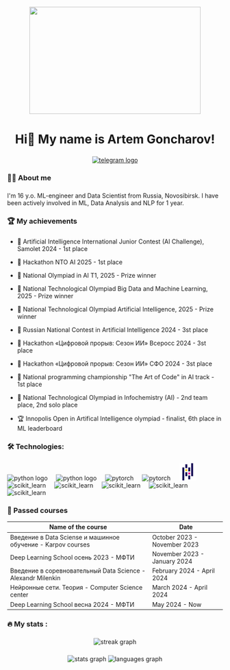 <br clear="both">

<div align="center">
<!--   <img height="300" width="600" src="https://user-images.githubusercontent.com/74038190/225813708-98b745f2-7d22-48cf-9150-083f1b00d6c9.gif"  /> -->
  <img height="250" width="400" src="download-2.gif"  />
</div>

###

<h1 align="center">Hi👋 My name is Artem Goncharov!</h1>

###

<div align="center">
  <a href="https://t.me/artyomjk" target="_blank">
    <img src="https://img.shields.io/static/v1?message=Telegram&logo=telegram&label=&color=2CA5E0&logoColor=white&labelColor=&style=for-the-badge" height="25" alt="telegram logo"  />
  </a>
</div>

###

<h3 align="left">👩‍💻  About me</h3>

###

<p align="left">I'm 16 y.o. ML-engineer and Data Scientist from Russia, Novosibirsk. I have been actively involved in ML, Data Analysis and NLP for 1 year.</p>

###

<h3 align="left">🏆  My achievements</h3>

###

- 🥇 Artificial Intelligence International Junior Contest (AI Challenge), Samolet 2024 - 1st place

- 🥇 Hackathon NTO AI 2025 - 1st place
  
- 🥈 National Olympiad in AI T1, 2025 - Prize winner

- 🥈 National Technological Olympiad Big Data and Machine Learning, 2025 - Prize winner

- 🥈 National Technological Olympiad Artificial Intelligence, 2025 - Prize winner 

- 🥉 Russian National Contest in Artificial Intelligence 2024 - 3st place

- 🥉 Hackathon «Цифровой прорыв: Сезон ИИ» Всеросс 2024 - 3st place

- 🥉 Hackathon «Цифровой прорыв: Сезон ИИ» СФО 2024 - 3st place

- 🥇 National programming championship "The Art of Code" in AI track - 1st place

- 🥈 National Technological Olympiad in Infochemistry (AI) - 2nd team place, 2nd solo place

- 🏆 Innopolis Open in Artifical Intelligence olympiad - finalist, 6th place in ML leaderboard


###

<h3 align="left">🛠 Technologies:</h3>

###

<div align="left">
  <img src="https://skillicons.dev/icons?i=py" height="40" height="40" alt="python logo"  />
  <img width="12" />
  <img src="https://upload.wikimedia.org/wikipedia/commons/2/2d/Tensorflow_logo.svg" height="40" height="40" alt="python logo"/>
  <img width="12" />
  <img src="https://www.vectorlogo.zone/logos/pytorch/pytorch-icon.svg" alt="pytorch" width="40" height="40"/>
  <img width="12" />
  <img src="https://upload.wikimedia.org/wikipedia/commons/c/cc/CatBoostLogo.png" alt="pytorch" width="40" height="40"/>
  <img width="12" />
  <img src="https://raw.githubusercontent.com/devicons/devicon/2ae2a900d2f041da66e950e4d48052658d850630/icons/pandas/pandas-original.svg" alt="pandas" width="40" height="40"/>
  <img width="12" />
  <img src="https://upload.wikimedia.org/wikipedia/commons/0/05/Scikit_learn_logo_small.svg" alt="scikit_learn" width="40" height="40"/>
  <img width="12" />
  <img src="https://upload.wikimedia.org/wikipedia/commons/thumb/3/32/OpenCV_Logo_with_text_svg_version.svg/831px-OpenCV_Logo_with_text_svg_version.svg.png" alt="scikit_learn" width="40" height="40"/>
  <img width="12" />
  <img src="https://datascientest.com/en/wp-content/uploads/sites/9/2023/09/nlp.jpg" alt="scikit_learn" width="40" height="40"/>
  <img width="12" />
  <img src="https://nordicapis.com/wp-content/uploads/How-to-Create-an-API-Using-The-Flask-Framework.png" alt="scikit_learn" width="40" height="40"/>
  <img width="12" />
  <img src="https://cran.r-project.org/web/packages/torchaudio/readme/man/figures/torchaudio.png" alt="scikit_learn" width="40" height="40"/>
</div>

###

<h3 align="left">📓  Passed courses </h3>

| Name of the course  | Date |
| ------------- | ------------- |
| Введение в Data Sciense и машинное обучение - Karpov courses | October 2023 - November 2023  |
| Deep Learning School осень 2023 - МФТИ | November 2023 - January 2024 |
| Введение в соревновательный Data Science - Alexandr Milenkin | February 2024 - April 2024 |
| Нейронные сети. Теория - Computer Science center  | March 2024 - April 2024 |
| Deep Learning School весна 2024 - МФТИ | May 2024 - Now |

###

<h3 align="left">🔥   My stats :</h3>

###

<div align="center">
  <img src="https://streak-stats.demolab.com?user=artemgoncarov&locale=en&mode=daily&theme=dark&hide_border=false&border_radius=5&order=3" height="220" alt="streak graph"  />
</div>

###

<div align="center">
  <img src="https://github-readme-stats.vercel.app/api?username=artemgoncarov&hide_title=false&hide_rank=false&show_icons=true&include_all_commits=true&count_private=true&disable_animations=false&theme=dracula&locale=en&hide_border=false&order=1" height="150" alt="stats graph"  />
  <img src="https://github-readme-stats.vercel.app/api/top-langs?username=artemgoncarov&locale=en&hide_title=false&layout=compact&card_width=320&langs_count=5&theme=dracula&hide_border=false&order=2" height="150" alt="languages graph"  />
</div>

###

